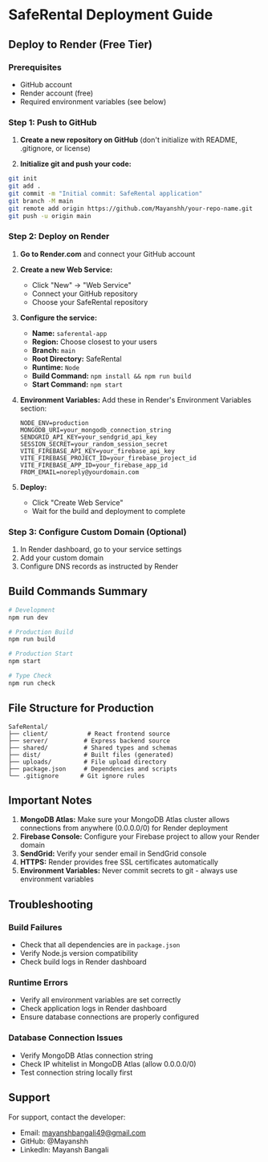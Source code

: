 # SafeRental Deployment Guide

## Deploy to Render (Free Tier)

### Prerequisites
- GitHub account
- Render account (free)
- Required environment variables (see below)

### Step 1: Push to GitHub

1. **Create a new repository on GitHub** (don't initialize with README, .gitignore, or license)

2. **Initialize git and push your code:**
```bash
git init
git add .
git commit -m "Initial commit: SafeRental application"
git branch -M main
git remote add origin https://github.com/Mayanshh/your-repo-name.git
git push -u origin main
```

### Step 2: Deploy on Render

1. **Go to Render.com** and connect your GitHub account

2. **Create a new Web Service:**
   - Click "New" → "Web Service"
   - Connect your GitHub repository
   - Choose your SafeRental repository

3. **Configure the service:**
   - **Name:** `saferental-app`
   - **Region:** Choose closest to your users
   - **Branch:** `main`
   - **Root Directory:** SafeRental
   - **Runtime:** `Node`
   - **Build Command:** `npm install && npm run build`
   - **Start Command:** `npm start`

4. **Environment Variables:**
   Add these in Render's Environment Variables section:
   
   ```
   NODE_ENV=production
   MONGODB_URI=your_mongodb_connection_string
   SENDGRID_API_KEY=your_sendgrid_api_key
   SESSION_SECRET=your_random_session_secret
   VITE_FIREBASE_API_KEY=your_firebase_api_key
   VITE_FIREBASE_PROJECT_ID=your_firebase_project_id
   VITE_FIREBASE_APP_ID=your_firebase_app_id
   FROM_EMAIL=noreply@yourdomain.com
   ```

5. **Deploy:**
   - Click "Create Web Service"
   - Wait for the build and deployment to complete

### Step 3: Configure Custom Domain (Optional)

1. In Render dashboard, go to your service settings
2. Add your custom domain
3. Configure DNS records as instructed by Render

## Build Commands Summary

```bash
# Development
npm run dev

# Production Build
npm run build

# Production Start
npm start

# Type Check
npm run check
```

## File Structure for Production

```
SafeRental/
├── client/           # React frontend source
├── server/          # Express backend source
├── shared/          # Shared types and schemas
├── dist/            # Built files (generated)
├── uploads/         # File upload directory
├── package.json     # Dependencies and scripts
└── .gitignore      # Git ignore rules
```

## Important Notes

1. **MongoDB Atlas:** Make sure your MongoDB Atlas cluster allows connections from anywhere (0.0.0.0/0) for Render deployment
2. **Firebase Console:** Configure your Firebase project to allow your Render domain
3. **SendGrid:** Verify your sender email in SendGrid console
4. **HTTPS:** Render provides free SSL certificates automatically
5. **Environment Variables:** Never commit secrets to git - always use environment variables

## Troubleshooting

### Build Failures
- Check that all dependencies are in `package.json`
- Verify Node.js version compatibility
- Check build logs in Render dashboard

### Runtime Errors
- Verify all environment variables are set correctly
- Check application logs in Render dashboard
- Ensure database connections are properly configured

### Database Connection Issues
- Verify MongoDB Atlas connection string
- Check IP whitelist in MongoDB Atlas (allow 0.0.0.0/0)
- Test connection string locally first

## Support

For support, contact the developer:
- Email: mayanshbangali49@gmail.com
- GitHub: @Mayanshh
- LinkedIn: Mayansh Bangali